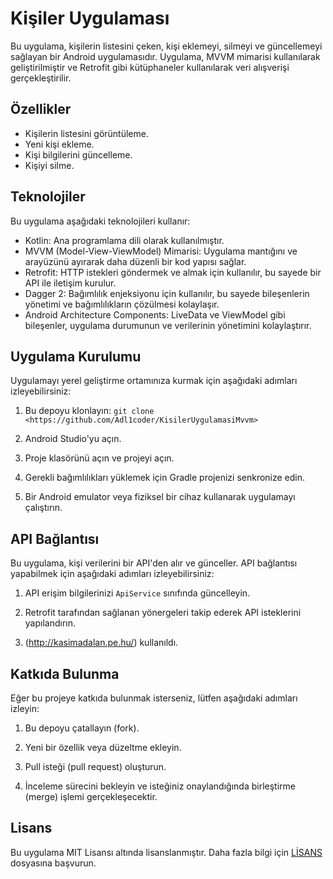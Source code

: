 # Kişiler Uygulaması

Bu uygulama, kişilerin listesini çeken, kişi eklemeyi, silmeyi ve güncellemeyi sağlayan bir Android uygulamasıdır.
Uygulama, MVVM mimarisi kullanılarak geliştirilmiştir ve Retrofit gibi kütüphaneler kullanılarak veri alışverişi gerçekleştirilir.

## Özellikler

- Kişilerin listesini görüntüleme.
- Yeni kişi ekleme.
- Kişi bilgilerini güncelleme.
- Kişiyi silme.

## Teknolojiler

Bu uygulama aşağıdaki teknolojileri kullanır:

- Kotlin: Ana programlama dili olarak kullanılmıştır.
- MVVM (Model-View-ViewModel) Mimarisi: Uygulama mantığını ve arayüzünü ayırarak daha düzenli bir kod yapısı sağlar.
- Retrofit: HTTP istekleri göndermek ve almak için kullanılır, bu sayede bir API ile iletişim kurulur.
- Dagger 2: Bağımlılık enjeksiyonu için kullanılır, bu sayede bileşenlerin yönetimi ve bağımlılıkların çözülmesi kolaylaşır.
- Android Architecture Components: LiveData ve ViewModel gibi bileşenler, uygulama durumunun ve verilerinin yönetimini kolaylaştırır.

## Uygulama Kurulumu

Uygulamayı yerel geliştirme ortamınıza kurmak için aşağıdaki adımları izleyebilirsiniz:

1. Bu depoyu klonlayın: `git clone <https://github.com/Adl1coder/KisilerUygulamasiMvvm>`

2. Android Studio'yu açın.

3. Proje klasörünü açın ve projeyi açın.

4. Gerekli bağımlılıkları yüklemek için Gradle projenizi senkronize edin.

5. Bir Android emulator veya fiziksel bir cihaz kullanarak uygulamayı çalıştırın.

## API Bağlantısı

Bu uygulama, kişi verilerini bir API'den alır ve günceller. API bağlantısı yapabilmek için aşağıdaki adımları izleyebilirsiniz:

1. API erişim bilgilerinizi `ApiService` sınıfında güncelleyin.

2. Retrofit tarafından sağlanan yönergeleri takip ederek API isteklerini yapılandırın.

3. (http://kasimadalan.pe.hu/) kullanıldı.


## Katkıda Bulunma

Eğer bu projeye katkıda bulunmak isterseniz, lütfen aşağıdaki adımları izleyin:

1. Bu depoyu çatallayın (fork).

2. Yeni bir özellik veya düzeltme ekleyin.

3. Pull isteği (pull request) oluşturun.

4. İnceleme sürecini bekleyin ve isteğiniz onaylandığında birleştirme (merge) işlemi gerçekleşecektir.

## Lisans

Bu uygulama MIT Lisansı altında lisanslanmıştır. Daha fazla bilgi için [LİSANS](/LICENSE) dosyasına başvurun.


